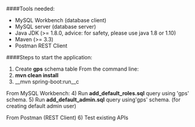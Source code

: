 ####Tools needed:
* MySQL Workbench (database client)
* MySQL server (database server)
* Java JDK (>= 1.8.0, advice: for safety, please use java 1.8 or 1.10)
* Maven (>= 3.3)
* Postman REST Client

####Steps to start the application:
1) Create __gps__ schema table
From the command line:
2) __mvn clean install__
3) __mvn spring-boot:run__c

From MySQL Workbench:
4) Run __add_default_roles.sql__ query using 'gps' schema.
5) Run __add_default_admin.sql__ query using'gps' schema. (for creating default admin user)

From Postman (REST Client)
6) Test existing APIs

